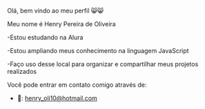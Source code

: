 Olá, bem vindo ao meu perfil 😸😸

Meu nome é Henry Pereira de Oliveira

  -Estou estudando na Alura
  
  -Estou ampliando meus conhecimento na linguagem JavaScript
  
  -Faço uso desse local para organizar e compartilhar meus projetos realizados

Você pode entrar em contato comigo através de: 

  - 📧: henry_oli10@hotmail.com

